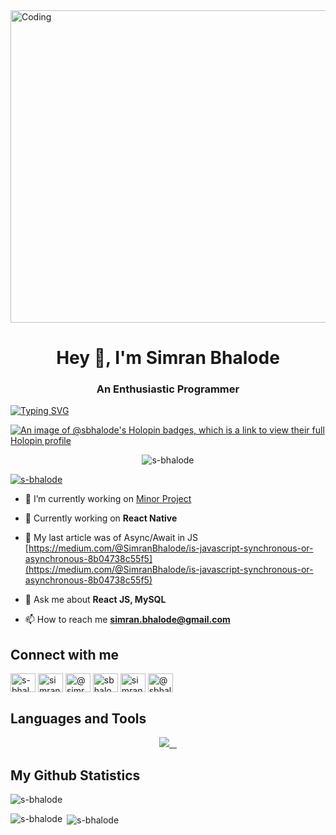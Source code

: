 
<img align="center" alt="Coding" width="1000" height="500" src="https://img1.goodfon.com/original/1920x1080/6/21/anime-devochka-windows.jpg" >

<h1 align="center">Hey 👋, I'm Simran Bhalode</h1>
<h3 align="center">An Enthusiastic Programmer</h3>
<a href="https://git.io/typing-svg"><img src="https://readme-typing-svg.demolab.com?font=Fira+Code&pause=1000&size=25px&weight=600&color=06C611&background=C159FF05&center=true&vCenter=true&multiline=true&width=1100&lines=Full+Stack+Developer+%7C%7C+Open+Source+Contributor+%7C%7C+Mentor+@+GDSC_CDGI" alt="Typing SVG" /></a>

[![An image of @sbhalode's Holopin badges, which is a link to view their full Holopin profile](https://holopin.me/sbhalode)](https://holopin.io/@sbhalode)

<p align="center"> <img src="https://komarev.com/ghpvc/?username=s-bhalode&label=Profile%20views&color=0e75b6&style=flat" alt="s-bhalode" /> </p>

<p align="left"> <a href="https://github.com/ryo-ma/github-profile-trophy"><img src="https://github-profile-trophy.vercel.app/?username=s-bhalode" alt="s-bhalode" /></a> </p>

- 🔭 I’m currently working on [Minor Project](https://github.com/s-bhalode/rpc-web-client)

- 🌱 Currently working on **React Native**

- 📝 My last article was of Async/Await in JS [https://medium.com/@SimranBhalode/is-javascript-synchronous-or-asynchronous-8b04738c55f5](https://medium.com/@SimranBhalode/is-javascript-synchronous-or-asynchronous-8b04738c55f5)

- 💬 Ask me about **React JS, MySQL**

- 📫 How to reach me **simran.bhalode@gmail.com**

## Connect with me
<p align="left">
<a href="https://dev.to/s-bhalode" target="blank"><img align="center" src="https://raw.githubusercontent.com/rahuldkjain/github-profile-readme-generator/master/src/images/icons/Social/devto.svg" alt="s-bhalode" height="30" width="40" /></a>
<a href="https://linkedin.com/in/simran-bhalode" target="blank"><img align="center" src="https://raw.githubusercontent.com/rahuldkjain/github-profile-readme-generator/master/src/images/icons/Social/linked-in-alt.svg" alt="simran-bhalode" height="30" width="40" /></a>
<a href="https://medium.com/@simranbhalode" target="blank"><img align="center" src="https://raw.githubusercontent.com/rahuldkjain/github-profile-readme-generator/master/src/images/icons/Social/medium.svg" alt="@simranbhalode" height="30" width="40" /></a>
<a href="https://www.hackerrank.com/sbhalode20" target="blank"><img align="center" src="https://raw.githubusercontent.com/rahuldkjain/github-profile-readme-generator/master/src/images/icons/Social/hackerrank.svg" alt="sbhalode20" height="30" width="40" /></a>
<a href="https://www.leetcode.com/simran_bhalode" target="blank"><img align="center" src="https://raw.githubusercontent.com/rahuldkjain/github-profile-readme-generator/master/src/images/icons/Social/leet-code.svg" alt="simran_bhalode" height="30" width="40" /></a>
<a href="https://www.hackerearth.com/@sbhalode20" target="blank"><img align="center" src="https://raw.githubusercontent.com/rahuldkjain/github-profile-readme-generator/master/src/images/icons/Social/hackerearth.svg" alt="@sbhalode20" height="30" width="40" /></a>
</p>

## Languages and Tools
<p align="center">
  <a href="https://skillicons.dev">
    <img src="https://skillicons.dev/icons?i=angular,aws,bootstrap,c,cpp,css,express,figma,firebase,gcp,git,github,githubactions,heroku,js,materialui,mongodb,mysql,netlify,nodejs,nginx,postman,vscode" />
  </a>
</p>


## My Github Statistics
<p><img align="center" src="https://github-readme-streak-stats.herokuapp.com/?user=s-bhalode&" alt="s-bhalode" /></p>
<p><img align="left" src="https://github-readme-stats.vercel.app/api/top-langs?username=s-bhalode&show_icons=true&locale=en&layout=compact" alt="s-bhalode" /></p>

<p>&nbsp;<img align="center" src="https://github-readme-stats.vercel.app/api?username=s-bhalode&show_icons=true&locale=en" alt="s-bhalode" /></p>


